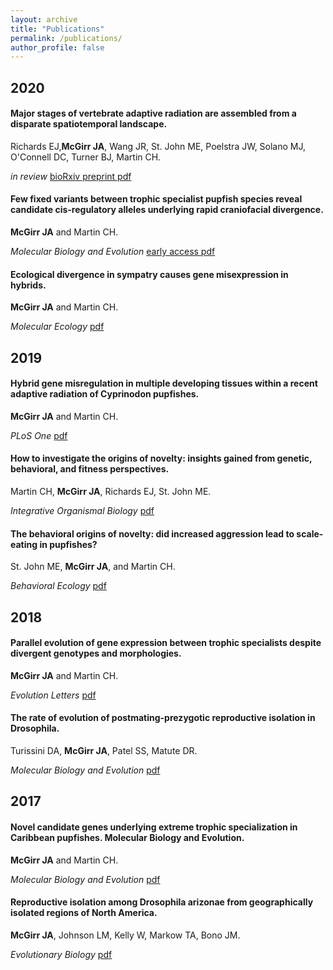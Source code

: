 ```yaml
---
layout: archive
title: "Publications"
permalink: /publications/
author_profile: false
---
```


## 2020
#### Major stages of vertebrate adaptive radiation are assembled from a disparate spatiotemporal landscape.

Richards EJ,<b>McGirr JA</b>, Wang JR, St. John ME, Poelstra JW, Solano MJ, O'Connell DC, Turner BJ, Martin CH.  

<i>in review</i> [bioRxiv preprint pdf](https://github.com/joemcgirr/joemcgirr.github.io/blob/master/files/papers/richards_2020.pdf)

#### Few fixed variants between trophic specialist pupfish species reveal candidate cis-regulatory alleles underlying rapid craniofacial divergence.

<b>McGirr JA</b> and Martin CH. 

<i>Molecular Biology and Evolution</i> [early access pdf](https://github.com/joemcgirr/joemcgirr.github.io/blob/master/files/papers/mcgirr_2020.pdf)

#### Ecological divergence in sympatry causes gene misexpression in hybrids.

<b>McGirr JA</b> and Martin CH. 

<i>Molecular Ecology</i> [pdf](https://github.com/joemcgirr/joemcgirr.github.io/blob/master/files/papers/mcgirr_2020b.pdf)

## 2019
#### Hybrid gene misregulation in multiple developing tissues within a recent adaptive radiation of Cyprinodon pupfishes.

<b>McGirr JA</b> and Martin CH. 

<i>PLoS One</i> [pdf](https://github.com/joemcgirr/joemcgirr.github.io/blob/master/files/papers/mcgirr_2019.pdf)

#### How to investigate the origins of novelty: insights gained from genetic, behavioral, and fitness perspectives.

Martin CH, <b>McGirr JA</b>, Richards EJ, St. John ME. 

<i>Integrative Organismal Biology</i> [pdf](https://github.com/joemcgirr/joemcgirr.github.io/blob/master/files/papers/martin_2019.pdf)

#### The behavioral origins of novelty: did increased aggression lead to scale-eating in pupfishes? 

St. John ME, <b>McGirr JA</b>, and Martin CH. 

<i>Behavioral Ecology</i> [pdf](https://github.com/joemcgirr/joemcgirr.github.io/blob/master/files/papers/st_john_2019.pdf)

## 2018
#### Parallel evolution of gene expression between trophic specialists despite divergent genotypes and morphologies. 

<b>McGirr JA</b> and Martin CH.

<i>Evolution Letters</i> [pdf](https://github.com/joemcgirr/joemcgirr.github.io/blob/master/files/papers/mcgirr_2018.pdf)
	
#### The rate of evolution of postmating-prezygotic reproductive isolation in Drosophila. 

Turissini DA, <b>McGirr JA</b>, Patel SS, Matute DR. 

<i>Molecular Biology and Evolution</i> [pdf](https://github.com/joemcgirr/joemcgirr.github.io/blob/master/files/papers/turissini_2018.pdf)

## 2017	
#### Novel candidate genes underlying extreme trophic specialization in Caribbean pupfishes. Molecular Biology and Evolution.

<b>McGirr JA</b> and Martin CH.

<i>Molecular Biology and Evolution</i> [pdf](https://github.com/joemcgirr/joemcgirr.github.io/blob/master/files/papers/mcgirr_2017b.pdf)

#### Reproductive isolation among Drosophila arizonae from geographically isolated regions of North America.
 
<b>McGirr JA</b>, Johnson LM, Kelly W, Markow TA, Bono JM.

<i>Evolutionary Biology</i> [pdf](https://github.com/joemcgirr/joemcgirr.github.io/blob/master/files/papers/mcgirr_2017a.pdf)


